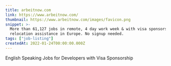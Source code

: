 ```yaml
---
title: arbeitnow.com
link: https://www.arbeitnow.com/
thumbnail: https://www.arbeitnow.com/images/favicon.png
snippet: >-
  More than 61,127 jobs in remote, 4 day work week & with visa sponsorship /
  relocation assistance in Europe. No signup needed.
tags: ["job-listing"]
createdAt: 2022-01-24T00:00:00.000Z
---
```

English Speaking Jobs for Developers with Visa Sponsorship